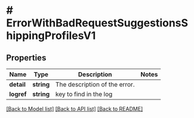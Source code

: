 # # ErrorWithBadRequestSuggestionsShippingProfilesV1

## Properties

Name | Type | Description | Notes
------------ | ------------- | ------------- | -------------
**detail** | **string** | The description of the error. |
**logref** | **string** | key to find in the log |

[[Back to Model list]](../../README.md#models) [[Back to API list]](../../README.md#endpoints) [[Back to README]](../../README.md)
